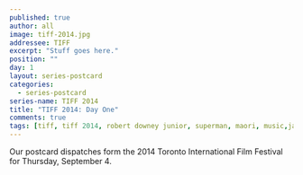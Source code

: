 ```yaml
---
published: true
author: all
image: tiff-2014.jpg
addressee: TIFF
excerpt: "Stuff goes here."
position: ""
day: 1
layout: series-postcard
categories:
  - series-postcard
series-name: TIFF 2014
title: "TIFF 2014: Day One"
comments: true
tags: [tiff, tiff 2014, robert downey junior, superman, maori, music,jazz, festival]
---
```

Our postcard dispatches form the 2014 Toronto International Film Festival for Thursday, September 4.